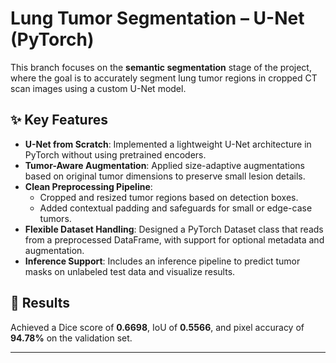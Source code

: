 # Lung Tumor Segmentation – U-Net (PyTorch)

This branch focuses on the **semantic segmentation** stage of the project, where the goal is to accurately segment lung tumor regions in cropped CT scan images using a custom U-Net model.

## ✨ Key Features

- **U-Net from Scratch**: Implemented a lightweight U-Net architecture in PyTorch without using pretrained encoders.
- **Tumor-Aware Augmentation**: Applied size-adaptive augmentations based on original tumor dimensions to preserve small lesion details.
- **Clean Preprocessing Pipeline**:
  - Cropped and resized tumor regions based on detection boxes.
  - Added contextual padding and safeguards for small or edge-case tumors.
- **Flexible Dataset Handling**: Designed a PyTorch Dataset class that reads from a preprocessed DataFrame, with support for optional metadata and augmentation.
- **Inference Support**: Includes an inference pipeline to predict tumor masks on unlabeled test data and visualize results.

## 🧪 Results

Achieved a Dice score of **0.6698**, IoU of **0.5566**, and pixel accuracy of **94.78%** on the validation set.

---

